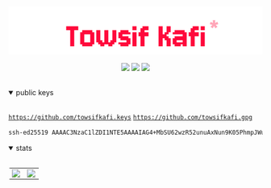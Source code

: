 
<center>

![Banner](banner.png)
</center>

<div align="center">
<div style="gap: 5px;">

[<img src="https://img.shields.io/static/v1?style=for-the-badge&message=Discord&color=5865F2&logo=Discord&logoColor=FFFFFF&label=">](https://discord.com/users/674660356819517440)
[<img src="https://img.shields.io/static/v1?style=for-the-badge&message=Twitter&color=1DA1F2&logo=Twitter&logoColor=FFFFFF&label=">](https://twitter.com/TowsifKafi)
[<img src="https://img.shields.io/static/v1?style=for-the-badge&message=Instagram&color=E4405F&logo=Instagram&logoColor=FFFFFF&label=">](https://www.instagram.com/towsif.kafi/)

</div>
</div>

<br>


<details open>
<summary>public keys</summary>
<br>

[`https://github.com/towsifkafi.keys`](https://github.com/towsifkafi.keys) [`https://github.com/towsifkafi.gpg`](https://github.com/towsifkafi.gpg)

```sh
ssh-ed25519 AAAAC3NzaC1lZDI1NTE5AAAAIAG4+MbSU62wzR52unuAxNun9K05PhmpJWumcXSN2FVA
```
</details>

<details open>
<summary>stats</summary>
<br>
<table style="border-radius: 4px">
  <tr>
    <td align="center">
      <img align="left" src="https://gist.githubusercontent.com/towsifkafi/cdaa58809a6e4ca7aac1c6cb72255248/raw/github-metrics.svg">
    </td>
    <td align="center">
      <img align="right" src="https://gist.githubusercontent.com/towsifkafi/cdaa58809a6e4ca7aac1c6cb72255248/raw/github-activity.svg">
    </td>
  </tr>
</table>
</details>

  
